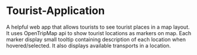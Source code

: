 # Tourist-Application
A helpful web app that allows tourists to see tourist places in a map layout. It uses OpenTripMap api to show tourist locations as markers on map. Each marker display small tooltip containing description of each location when hovered/selected. It also displays available transports in a location.
